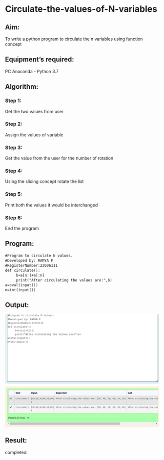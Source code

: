 # Circulate-the-values-of-N-variables
## Aim:
To write a python program to circulate the n variables using function concept
## Equipment’s required:
PC
Anaconda - Python 3.7
## Algorithm: 
### Step 1: 
Get the two values from user
### Step 2:
Assign the values of variable 
### Step 3: 
Get the value from the user for the number of rotation
### Step 4: 
Using the slicing concept rotate the list

### Step 5: 
Print both the values it would be interchanged
### Step 6: 
End the program
## Program:
```
#Program to circulate N values.
#Developed by: RAMYA P
#RegisterNumber:23006111
def circulate():
     b=a[n:]+a[:n]
     print("After circulating the values are:",b)
a=eval(input())
n=int(input())
```
## Output:
![output](<Screenshot 2023-11-24 220759.png>)

## Result:
completed.
